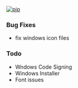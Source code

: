 [![pip](https://img.shields.io/badge/compatible%20pip%20version-0.14.1-00bbe2?logo=pypi&logoColor=f5c39e)](https://pypi.org/project/deephys/0.14.1)












### Bug Fixes
- fix windows icon files








### Todo
- Wndows Code Signing
- Windows Installer
- Font issues